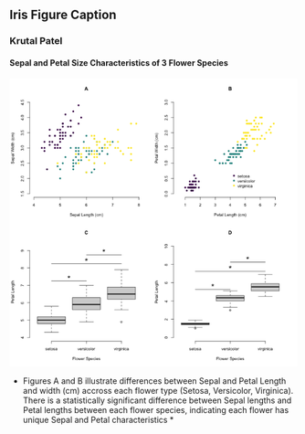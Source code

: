 ## Iris Figure Caption
### Krutal Patel 

#### Sepal and Petal Size Characteristics of 3 Flower Species 
![iris figure](./../../week1/code_day3/iris_multi.png) 

* Figures A and B illustrate differences between Sepal and Petal Length and width (cm) accross each flower type (Setosa, Versicolor, Virginica). There is a statistically significant difference between Sepal lengths and Petal lengths between each flower species, indicating each flower has unique Sepal and Petal characteristics *
